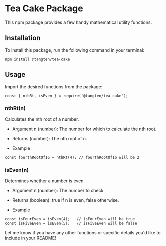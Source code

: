 # Tea Cake Package
This npm package provides a few handy mathematical utility functions.

## Installation
To install this package, run the following command in your terminal:

```
npm install @tangten/tea-cake
```

## Usage
Import the desired functions from the package:

```
const { nthRt, isEven } = require('@tangten/tea-cake');
```

### nthRt(n)
Calculates the nth root of a number.

- Argument
n (number): The number for which to calculate the nth root.

- Returns
(number): The nth root of n.

- Example
```
const fourthRootOf16 = nthRt(4); // fourthRootOf16 will be 2
```

### isEven(n)
Determines whether a number is even.

- Argument
n (number): The number to check.

- Returns
(boolean): true if n is even, false otherwise.

- Example
```
const isFourEven = isEven(4);   // isFourEven will be true
const isFiveEven = isEven(5);   // isFiveEven will be false
```

Let me know if you have any other functions or specific details you'd like to include in your README!

 
  
